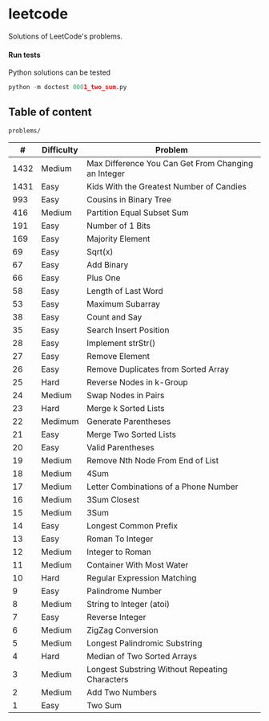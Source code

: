 # leetcode

Solutions of LeetCode's problems.

#### Run tests

Python solutions can be tested

```python
python -m doctest 0001_two_sum.py
```

## Table of content

`problems/`

|    # | Difficulty | Problem                                             |
| ---- | ---------- | --------------------------------------------------- |
| 1432 | Medium     | Max Difference You Can Get From Changing an Integer |
| 1431 | Easy       | Kids With the Greatest Number of Candies            |
|  993 | Easy       | Cousins in Binary Tree                              |
|  416 | Medium     | Partition Equal Subset Sum                          |
|  191 | Easy       | Number of 1 Bits                                    |
|  169 | Easy       | Majority Element                                    |
|   69 | Easy       | Sqrt(x)                                             |
|   67 | Easy       | Add Binary                                          |
|   66 | Easy       | Plus One                                            |
|   58 | Easy       | Length of Last Word                                 |
|   53 | Easy       | Maximum Subarray                                    |
|   38 | Easy       | Count and Say                                       |
|   35 | Easy       | Search Insert Position                              |
|   28 | Easy       | Implement strStr()                                  |
|   27 | Easy       | Remove Element                                      |
|   26 | Easy       | Remove Duplicates from Sorted Array                 |
|   25 | Hard       | Reverse Nodes in k-Group                            |
|   24 | Medium     | Swap Nodes in Pairs                                 |
|   23 | Hard       | Merge k Sorted Lists                                |
|   22 | Medimum    | Generate Parentheses                                |
|   21 | Easy       | Merge Two Sorted Lists                              |
|   20 | Easy       | Valid Parentheses                                   |
|   19 | Medium     | Remove Nth Node From End of List                    |
|   18 | Medium     | 4Sum                                                |
|   17 | Medium     | Letter Combinations of a Phone Number               |
|   16 | Medium     | 3Sum Closest                                        |
|   15 | Medium     | 3Sum                                                |
|   14 | Easy       | Longest Common Prefix                               |
|   13 | Easy       | Roman To Integer                                    |
|   12 | Medium     | Integer to Roman                                    |
|   11 | Medium     | Container With Most Water                           |
|   10 | Hard       | Regular Expression Matching                         |
|    9 | Easy       | Palindrome Number                                   |
|    8 | Medium     | String to Integer (atoi)                            |
|    7 | Easy       | Reverse Integer                                     |
|    6 | Medium     | ZigZag Conversion                                   |
|    5 | Medium     | Longest Palindromic Substring                       |
|    4 | Hard       | Median of Two Sorted Arrays                         |
|    3 | Medium     | Longest Substring Without Repeating Characters      |
|    2 | Medium     | Add Two Numbers                                     |
|    1 | Easy       | Two Sum                                             |

